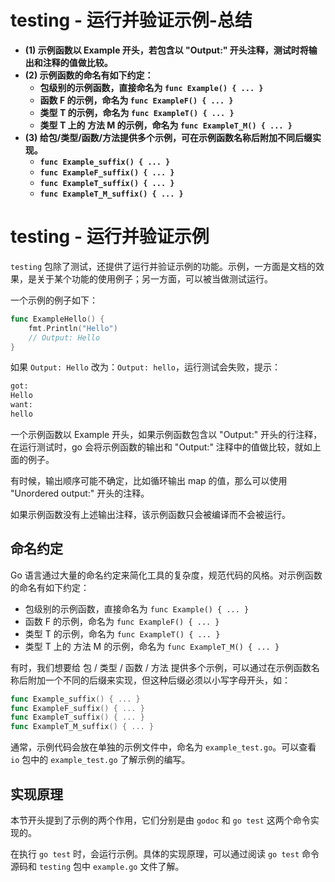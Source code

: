# testing - 运行并验证示例-总结

- **(1) 示例函数以 Example 开头，若包含以 "Output:" 开头注释，测试时将输出和注释的值做比较。**
- **(2) 示例函数的命名有如下约定：**
  - **包级别的示例函数，直接命名为 `func Example() { ... }`**
  - **函数 F 的示例，命名为 `func ExampleF() { ... }`**
  - **类型 T 的示例，命名为 `func ExampleT() { ... }`**
  - **类型 T 上的 方法 M 的示例，命名为 `func ExampleT_M() { ... }`**
- **(3) 给包/类型/函数/方法提供多个示例，可在示例函数名称后附加不同后缀实现。**
  - **`func Example_suffix() { ... }`**
  - **`func ExampleF_suffix() { ... }`**
  - **`func ExampleT_suffix() { ... }`**
  - **`func ExampleT_M_suffix() { ... }`**

# testing - 运行并验证示例

`testing` 包除了测试，还提供了运行并验证示例的功能。示例，一方面是文档的效果，是关于某个功能的使用例子；另一方面，可以被当做测试运行。

一个示例的例子如下：

```go
func ExampleHello() {
    fmt.Println("Hello")
    // Output: Hello
}
```

如果 `Output: Hello` 改为：`Output: hello`，运行测试会失败，提示：

```bash
got:
Hello
want:
hello
```

一个示例函数以 Example 开头，如果示例函数包含以 "Output:" 开头的行注释，在运行测试时，go 会将示例函数的输出和 "Output:" 注释中的值做比较，就如上面的例子。

有时候，输出顺序可能不确定，比如循环输出 map 的值，那么可以使用 "Unordered output:" 开头的注释。

如果示例函数没有上述输出注释，该示例函数只会被编译而不会被运行。

## 命名约定

Go 语言通过大量的命名约定来简化工具的复杂度，规范代码的风格。对示例函数的命名有如下约定：

- 包级别的示例函数，直接命名为 `func Example() { ... }`
- 函数 F 的示例，命名为 `func ExampleF() { ... }`
- 类型 T 的示例，命名为 `func ExampleT() { ... }`
- 类型 T 上的 方法 M 的示例，命名为 `func ExampleT_M() { ... }`

有时，我们想要给 包 / 类型 / 函数 / 方法 提供多个示例，可以通过在示例函数名称后附加一个不同的后缀来实现，但这种后缀必须以小写字母开头，如：

```go
func Example_suffix() { ... }
func ExampleF_suffix() { ... }
func ExampleT_suffix() { ... }
func ExampleT_M_suffix() { ... }
```

通常，示例代码会放在单独的示例文件中，命名为 `example_test.go`。可以查看 `io` 包中的 `example_test.go` 了解示例的编写。

## 实现原理

本节开头提到了示例的两个作用，它们分别是由 `godoc` 和 `go test` 这两个命令实现的。

在执行 `go test` 时，会运行示例。具体的实现原理，可以通过阅读 `go test` 命令源码和 `testing` 包中 `example.go` 文件了解。
